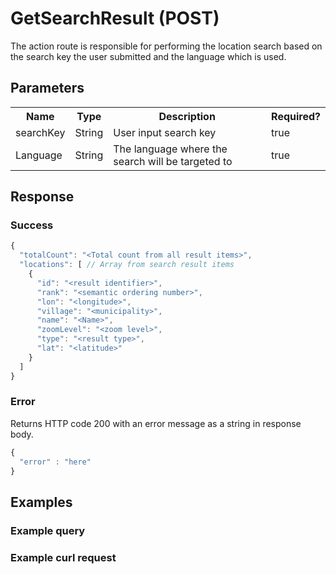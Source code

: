 # GetSearchResult (POST)
The action route is responsible for performing the location search based on the search key the user submitted and the language which is used.

## Parameters
<table>
  <tr>
    <th>Name</th>
    <th>Type</th>
    <th>Description</th>
    <th>Required?</th>
  </tr>
  <tr>
    <td>searchKey</td>
    <td>String</td>
    <td>User input search key</td>
    <td>true</td>
  </tr>
  <tr>
    <td>Language</td>
    <td>String</td>
    <td>The language where the search will be targeted to</td>
    <td>true</td>
  </tr>
</table>

## Response

### Success
```javascript
{
  "totalCount": "<Total count from all result items>",
  "locations": [ // Array from search result items
    {
      "id": "<result identifier>",
      "rank": "<semantic ordering number>",
      "lon": "<longitude>",
      "village": "<municipality>",
      "name": "<Name>",
      "zoomLevel": "<zoom level>",
      "type": "<result type>",
      "lat": "<latitude>"
    }
  ]
}
```

### Error
Returns HTTP code 200 with an error message as a string in response body.

```javascript
{
  "error" : "here"
}
```

## Examples

### Example query

### Example curl request